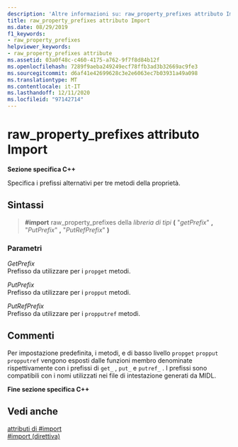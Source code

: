 ```yaml
---
description: 'Altre informazioni su: raw_property_prefixes attributo Import'
title: raw_property_prefixes attributo Import
ms.date: 08/29/2019
f1_keywords:
- raw_property_prefixes
helpviewer_keywords:
- raw_property_prefixes attribute
ms.assetid: 03a0f48c-c460-4175-a762-9f7f8d84b12f
ms.openlocfilehash: 7289f9aeba249249ecf78ffb3ad3b32669ac9fe3
ms.sourcegitcommit: d6af41e42699628c3e2e6063ec7b03931a49a098
ms.translationtype: MT
ms.contentlocale: it-IT
ms.lasthandoff: 12/11/2020
ms.locfileid: "97142714"
---
```

# <a name="raw_property_prefixes-import-attribute"></a>raw_property_prefixes attributo Import

**Sezione specifica C++**

Specifica i prefissi alternativi per tre metodi della proprietà.

## <a name="syntax"></a>Sintassi

> **#import** raw_property_prefixes della *libreria di tipi* **(** "*getPrefix*" **,** "*PutPrefix*" **,** "*PutRefPrefix*" **)**

### <a name="parameters"></a>Parametri

*GetPrefix*\
Prefisso da utilizzare per i `propget` metodi.

*PutPrefix*\
Prefisso da utilizzare per i `propput` metodi.

*PutRefPrefix*\
Prefisso da utilizzare per i `propputref` metodi.

## <a name="remarks"></a>Commenti

Per impostazione predefinita, i metodi, e di basso livello `propget` `propput` `propputref` vengono esposti dalle funzioni membro denominate rispettivamente con i prefissi di `get_` , `put_` e `putref_` . I prefissi sono compatibili con i nomi utilizzati nei file di intestazione generati da MIDL.

**Fine sezione specifica C++**

## <a name="see-also"></a>Vedi anche

[attributi di #import](../preprocessor/hash-import-attributes-cpp.md)\
[#import (direttiva)](../preprocessor/hash-import-directive-cpp.md)
